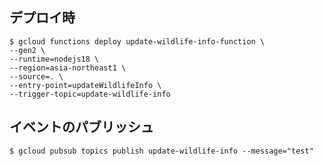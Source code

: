## デプロイ時
```shell
$ gcloud functions deploy update-wildlife-info-function \             
--gen2 \
--runtime=nodejs18 \
--region=asia-northeast1 \
--source=. \
--entry-point=updateWildlifeInfo \
--trigger-topic=update-wildlife-info
```

## イベントのパブリッシュ
```shell
$ gcloud pubsub topics publish update-wildlife-info --message="test"
```